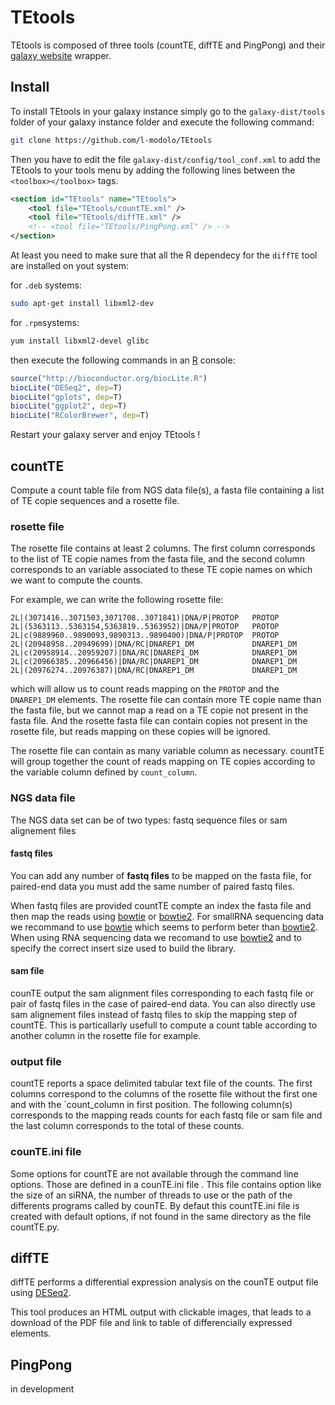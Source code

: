 # TEtools

TEtools is composed of three tools (countTE, diffTE and PingPong) and their [galaxy website](http://getgalaxy.org/) wrapper.

## Install

To install TEtools in your galaxy instance
simply go to the `galaxy-dist/tools` folder of your galaxy instance folder and execute the following command:

```sh
git clone https://github.com/l-modolo/TEtools
```

Then you have to edit the file `galaxy-dist/config/tool_conf.xml` to add the TEtools to your tools menu by adding the following lines between the `<toolbox></toolbox>` tags.
```xml
<section id="TEtools" name="TEtools">
    <tool file="TEtools/countTE.xml" />
    <tool file="TEtools/diffTE.xml" />
    <!-- <tool file="TEtools/PingPong.xml" /> -->
</section>
```
At least you need to make sure that all the R dependecy for the `diffTE` tool are installed on yout system:

for `.deb` systems:
```sh
sudo apt-get install libxml2-dev
```
for `.rpm`systems:
```sh
yum install libxml2-devel glibc
```

then execute the following commands in an [R](http://cran.r-project.org/) console:
```R
source("http://bioconductor.org/biocLite.R")
biocLite("DESeq2", dep=T)
biocLite("gplots", dep=T)
biocLite("ggplot2", dep=T)
biocLite("RColorBrewer", dep=T)
```

Restart your galaxy server and enjoy TEtools !

## countTE

Compute a count table file from NGS data file(s), a fasta file containing a list of TE copie sequences and a rosette file.

### rosette file
The rosette file contains at least 2 columns. The first column corresponds to the list of TE copie names from the fasta file, and the second column corresponds to an variable associated to these TE copie names on which we want to compute the counts.

For example, we can write the following rosette file:
```
2L|(3071416..3071503,3071708..3071841)|DNA/P|PROTOP   PROTOP
2L|(5363113..5363154,5363819..5363952)|DNA/P|PROTOP   PROTOP
2L|c(9889960..9890093,9890313..9890400)|DNA/P|PROTOP  PROTOP
2L|(20948958..20949699)|DNA/RC|DNAREP1_DM             DNAREP1_DM
2L|c(20958914..20959207)|DNA/RC|DNAREP1_DM            DNAREP1_DM
2L|c(20966385..20966456)|DNA/RC|DNAREP1_DM            DNAREP1_DM
2L|(20976274..20976387)|DNA/RC|DNAREP1_DM             DNAREP1_DM
```

which will allow us to count reads mapping on the `PROTOP` and the `DNAREP1_DM` elements.
The rosette file can contain more TE copie name than the fasta file, but we cannot map a read on a TE copie not present in the fasta file.
And the rosette fasta file can contain copies not present in the rosette file, but reads mapping on these copies will be ignored.

The rosette file can contain as many variable column as necessary.
countTE will group together the count of reads mapping on TE copies according to the variable column defined by `count_column`.

### NGS data file

The NGS data set can be of two types: fastq sequence files or sam alignement files

#### fastq files
You can add any number of **fastq files** to be mapped on the fasta file, for paired-end data you must add the same number of paired fastq files.

When fastq files are provided countTE compte an index the fasta file and then map the reads using [bowtie](http://bowtie-bio.sourceforge.net/index.shtml) or [bowtie2](http://bowtie-bio.sourceforge.net/bowtie2/index.shtml).
For smallRNA sequencing data we recommand to use [bowtie](http://bowtie-bio.sourceforge.net/index.shtml) which seems to perform beter than [bowtie2](http://bowtie-bio.sourceforge.net/bowtie2/index.shtml).
When using RNA sequencing data we recomand to use [bowtie2](http://bowtie-bio.sourceforge.net/bowtie2/index.shtml) and to specify the correct insert size used to build the library.

#### sam file
counTE output the sam alignment files corresponding to each fastq file or pair of fastq files in the case of paired-end data.
You can also directly use sam alignement files instead of fastq files to skip the mapping step of countTE.
This is particallarly usefull to compute a count table according to another column in the rosette file for example.

### output file
countTE reports a space delimited tabular text file of the counts.
The first columns correspond to the columns of the rosette file without the first one and with the `count_column in first position.
The following column(s) corresponds to the mapping reads counts for each fastq file or sam file and the last column corresponds to the total of these counts.

### counTE.ini file
Some options for countTE are not available through the command line options. Those are defined in a counTE.ini file . This file contains option like the size of an siRNA, the number of threads to use or the path of the differents programs called by counTE. By defaut this countTE.ini file is created with default options, if not found in the same directory as the file countTE.py.

## diffTE

diffTE performs a differential expression analysis on the counTE output file using [DESeq2](http://bioconductor.org/packages/release/bioc/html/DESeq2.html).

This tool produces an HTML output with clickable images, that leads to a download of the PDF file and link to table of differencially expressed elements.


## PingPong
in development

